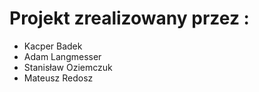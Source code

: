 # Projekt zrealizowany przez :

- Kacper Badek
- Adam Langmesser
- Stanisław Oziemczuk
- Mateusz Redosz
